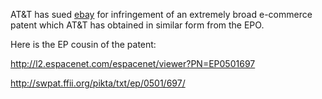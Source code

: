 AT&T has sued [ebay](http://www.ebay.com "wikilink") for infringement of
an extremely broad e-commerce patent which AT&T has obtained in similar
form from the EPO.

Here is the EP cousin of the patent:

<http://l2.espacenet.com/espacenet/viewer?PN=EP0501697>

<http://swpat.ffii.org/pikta/txt/ep/0501/697/>
